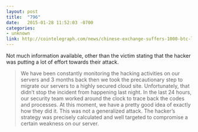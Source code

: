 ```yaml
---
layout: post
title:  "796"
date:   2015-01-28 11:52:03 -0700
categories:
- unknown
link: http://cointelegraph.com/news/chinese-exchange-suffers-1000-btc-loss-in-uncertain-service-compromise
---
```

Not much information available, other than the victim stating that the hacker was putting a lot of effort towards their attack.

> We have been constantly monitoring the hacking activities on our servers and 3 months back then we took the precautionary step to migrate our servers to a highly secured cloud site. Unfortunately, that didn’t stop the incident from happening last night. In the last 24 hours, our security team worked around the clock to trace back the codes and processes. At this moment, we have a pretty good idea of exactly how they did it. This was not a generalized attack. The hacker’s strategy was precisely calculated and well targeted to compromise a certain weakness on our server.
